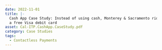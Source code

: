 ```yaml
---
date: 2022-11-01
title: |-
  Cash App Case Study: Instead of using cash, Monterey & Sacramento riders are choosing to tap the Cash App Card,
  a free Visa debit card
asset: Cal-ITP.CashApp.CaseStudy.pdf
category: Case Studies
tags:
  - Contactless Payments
---
```

